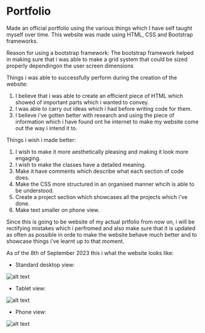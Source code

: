 # Portfolio
Made an official portfolio using the various things which I have self taught myself over time. This website was made using HTML, CSS and Bootstrap frameworks.

Reason for using a bootstrap framework:
The bootstrap framework helped in making sure that i was able to make a grid system that could be sized properly dependingon the user screen dimensions

Things i was able to successfully perform during the creation of the website:
1. I believe that i was able to create an efficient piece of HTML which showed of important parts which i wanted to convey.
2. I was able to carry out ideas which i had before writing code for them.
3. I believe i've gotten better with research and using the piece of information which i have found ont he internet to make my website come out the way i intend it to.

Things i wish i made better:
1. I wish to make it more aesthetically pleasing and making it look more engaging.
2. I wish to make the classes have a detailed meaning.
3. Make it have comments which describe what each section of code does.
4. Make the CSS more structured in an organised manner whcih is able to be understood.
5. Create a project section which showcases all the projects which i've done.
6. Make text smaller on phone view.

Since this is going to be website of my actual prtfolio from now on, i will be rectifying mistakes which i perfromed and also make sure that it is updated as often as possible in orde to make the website behave much better and to showcase things i've learnt up to that moment.

As of the 8th of September 2023 this i what the website looks like:

- Standard desktop view:

![alt text](https://github.com/SamsonOlajide/Portfolio/assets/112396198/43fc6de0-b92c-4937-8242-44aa84efc89b)

- Tablet view:

![alt text](https://github.com/SamsonOlajide/Portfolio/assets/112396198/1074e1c7-fb40-4c9e-9b41-b1ffd4fe038a)

- Phone view:

![alt text](https://github.com/SamsonOlajide/Portfolio/assets/112396198/1b493189-4ba0-4a5c-bc9d-483040b6d745)

